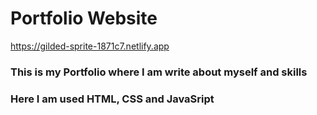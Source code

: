 # Portfolio Website
<a href="https://gilded-sprite-1871c7.netlify.app">https://gilded-sprite-1871c7.netlify.app<a/>
  
  <h3>This is my Portfolio where  I am write about myself and skills</h3>
  
  <h3>Here I am used HTML, CSS and JavaSript </h3>
